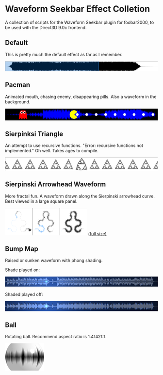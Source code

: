# Waveform Seekbar Effect Colletion

A collection of scripts for the Waveform Seekbar plugin for foobar2000, to be used with the Direct3D 9.0c frontend.

## Default

This is pretty much the default effect as far as I remember.

![screenshot of default effect](default.png)

## Pacman

Animated mouth, chasing enemy, disappearing pills. Also a waveform in the background.

![screenshot of pacman effect](pacman.png)

## Sierpinksi Triangle

An attempt to use recursive functions. "Error: recursive functions not implemented." Oh well. Takes ages to compile.

![screenshot of Sierpinksi triangle effect](sierpinski-triangle.png)

## Sierpinski Arrowhead Waveform

More fractal fun. A waveform drawn along the Sierpinski arrowhead curve. Best viewed in a large square panel.

![screenshot of Sierpinski arrowhead waveform effect](sierpinski-arrowwave-thumb.png) [(full size)](sierpinski-arrowwave.png)

## Bump Map

Raised or sunken waveform with phong shading.

Shade played on:

![screenshot of bump map effect with shaded played on](bumpmap-shade-played-on.png)

Shaded played off:

![screenshot of bump map effect with shaded played off](bumpmap-shade-played-off.png)

## Ball

Rotating ball. Recommend aspect ratio is 1.41421:1.

<img src="ball.png" height="90px" alt="screenshot of rotating ball effect"></img>

